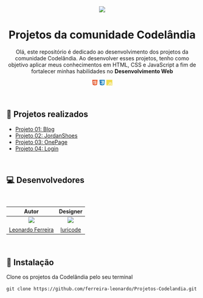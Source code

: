 <div align="center"> 

<img width="125" src="https://raw.githubusercontent.com/iuricode/iuricode/6f53be9b4b6e6bb84b5276b8817c18a05adb78d5/ilus-code.svg">

<h1>Projetos da comunidade Codelândia</h1>

<p>Olá, este repositório é dedicado ao desenvolvimento dos projetos da comunidade Codelândia. Ao desenvolver esses projetos, tenho como objetivo aplicar meus conhecimentos em HTML, CSS e JavaScript a fim de fortalecer minhas habilidades no <strong>Desenvolvimento Web</strong></p>

<img width="3%" src="https://raw.githubusercontent.com/devicons/devicon/master/icons/html5/html5-original.svg"> <img width="3%" src="https://raw.githubusercontent.com/devicons/devicon/master/icons/css3/css3-original.svg"> <img width="3%" src="https://raw.githubusercontent.com/devicons/devicon/master/icons/javascript/javascript-plain.svg">
</div>

<br>

<h2>📂 Projetos realizados</h2>

<ul>

<li><a href="https://1-projeto-blog.pages.dev/">Projeto 01: Blog</a></li>
<li><a href="#">Projeto 02: JordanShoes</a></li>
<li><a href="#">Projeto 03: OnePage</a></li>
<li><a href="#">Projeto 04: Login</a></li>

</ul>

<br>

<h2>💻 Desenvolvedores </h2> <br>

| Autor | Designer |
| :----: | :----: | 
|<img src="https://media-exp1.licdn.com/dms/image/D4D03AQGpi61XUlSiNg/profile-displayphoto-shrink_200_200/0/1670171733637?e=1675900800&v=beta&t=4sVUcc43N3poHq2dIy0-ZmWU3qMuGa0zO7sE8WNsNwE" width="125px"> | <img src="https://avatars.githubusercontent.com/u/31936044?v=4" width="125px">|
|<a href="https://www.linkedin.com/in/leonardoferreiralima/">Leonardo Ferreira</a> | <a href="https://www.linkedin.com/in/iuricode/">Iuricode</a> |

<br>

<h2>💾 Instalação </h2>

Clone os projetos da Codelândia pelo seu terminal
  ```
  git clone https://github.com/ferreira-leonardo/Projetos-Codelandia.git
  ```
